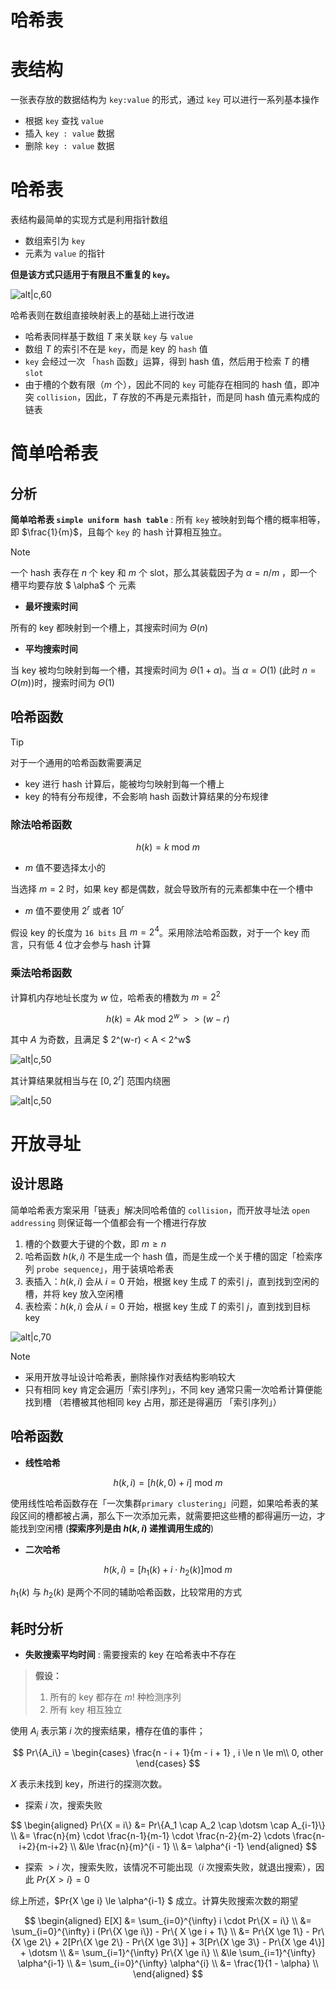 
# 哈希表

# 表结构

一张表存放的数据结构为 `key:value` 的形式，通过 `key` 可以进行一系列基本操作
- 根据 `key` 查找 `value`
- 插入 `key : value` 数据
- 删除 `key : value` 数据

# 哈希表


表结构最简单的实现方式是利用指针数组
- 数组索引为 `key`
- 元素为 `value` 的指针

**但是该方式只适用于有限且不重复的 `key`。** 

![alt|c,60](../../image/algorithm/hashTable.png)

哈希表则在数组直接映射表上的基础上进行改进
- 哈希表同样基于数组 $T$ 来关联 `key` 与 `value`
- 数组 $T$ 的索引不在是 `key`，而是 key 的 `hash` 值
- `key` 会经过一次 「`hash` 函数」运算，得到 hash 值，然后用于检索 $T$ 的槽 `slot`
- 由于槽的个数有限（$m$ 个），因此不同的 `key` 可能存在相同的 hash 值，即冲突 `collision`，因此，$T$ 存放的不再是元素指针，而是同 hash 值元素构成的链表

# 简单哈希表

## 分析

**简单哈希表 `simple uniform hash table`** : 所有 `key` 被映射到每个槽的概率相等，即 $\frac{1}{m}$，且每个 `key` 的 hash 计算相互独立。

> [!note]
> 一个 hash 表存在 $n$ 个 key 和 $m$ 个 slot，那么其装载因子为 $\alpha = n/m$ ，即一个槽平均要存放 $ \alpha$ 个 元素

- **最坏搜索时间**

所有的 key 都映射到一个槽上，其搜索时间为 $\Theta(n)$

- **平均搜索时间**

当 key 被均匀映射到每一个槽，其搜索时间为 $\Theta(1 + \alpha)$。当 $\alpha = O(1)$ (此时 $n = O(m)$)时，搜索时间为 $\Theta(1)$


## 哈希函数

> [!tip]
> 对于一个通用的哈希函数需要满足
> - key 进行 hash 计算后，能被均匀映射到每一个槽上
> - key 的特有分布规律，不会影响 hash 函数计算结果的分布规律

### 除法哈希函数

$$
   h(k) = k \ \text{mod} \ m
$$

-  $m$ 值不要选择太小的

当选择 $m = 2$ 时，如果 key 都是偶数，就会导致所有的元素都集中在一个槽中

- $m$ 值不要使用 $2^r$ 或者 $10^r$

假设 key 的长度为 `16 bits` 且 $m = 2^4$。采用除法哈希函数，对于一个 key 而言，只有低 4 位才会参与 hash 计算

### 乘法哈希函数

计算机内存地址长度为 $w$ 位，哈希表的槽数为 $m = 2^2$

$$
    h(k) = A k \ \text{mod} \ 2^w >> (w - r)
$$

其中 $A$ 为奇数，且满足 $ 2^(w-r) < A < 2^w$

![alt|c,50](../../image/algorithm/multiHash.png)

其计算结果就相当与在 $[0,2^r]$ 范围内绕圈

![alt|c,50](../../image/algorithm/multiHashExample.png)


# 开放寻址

## 设计思路
 
简单哈希表方案采用「链表」解决同哈希值的 `collision`，而开放寻址法 `open addressing` 则保证每一个值都会有一个槽进行存放

1. 槽的个数要大于键的个数，即 $m \ge n$
2. 哈希函数 $h(k,i)$ 不是生成一个 hash 值，而是生成一个关于槽的固定「检索序列 `probe sequence`」，用于装填哈希表
3. 表插入：$h(k,i)$ 会从 $i = 0$ 开始，根据 key 生成 $T$ 的索引 $j$，直到找到空闲的槽，并将 key 放入空闲槽
4. 表检索：$h(k,i)$ 会从 $i = 0$ 开始，根据 key 生成 $T$ 的索引 $j$，直到找到目标 key

![alt|c,70](../../image/algorithm/openaddressing.png)

>[!note]
> - 采用开放寻址设计哈希表，删除操作对表结构影响较大
> - 只有相同 key 肯定会遍历「索引序列」，不同 key 通常只需一次哈希计算便能找到槽 （若槽被其他相同 key 占用，那还是得遍历 「索引序列」）

## 哈希函数

- **线性哈希**

$$
    h(k,i) = [ h(k,0) + i ] \ \text{mod} \ m
$$

使用线性哈希函数存在「一次集群`primary clustering`」问题，如果哈希表的某段区间的槽都被占满，那么下一次添加元素，就需要把这些槽的都得遍历一边，才能找到空闲槽 (**探索序列是由 $h(k,i)$ 递推调用生成的**)

- **二次哈希**

$$
    h(k,i) = [h_1(k)+ i \cdot h_2(k)] \text{mod} \ m
$$

$h_1(k)$ 与 $h_2(k)$ 是两个不同的辅助哈希函数，比较常用的方式


## 耗时分析

- **失败搜索平均时间** : 需要搜索的 key 在哈希表中不存在

> **假设：**
> 1. 所有的 key 都存在 $m!$ 种检测序列
> 2. 所有 key 相互独立


使用 $A_i$ 表示第 $i$ 次的搜索结果，槽存在值的事件；

$$
    Pr\{A_i\} = \begin{cases}
        \frac{n - i + 1}{m - i + 1} , i \le n \le m\\
        0, other
    \end{cases}
$$

$X$ 表示未找到 key，所进行的探测次数。

- 探索 $i$ 次，搜索失败

$$
    \begin{aligned}
        Pr\{X = i\}  &=  Pr\{A_1 \cap A_2 \cap \dotsm \cap A_{i-1}\}  \\
                     &= \frac{n}{m} \cdot \frac{n-1}{m-1} \cdot \frac{n-2}{m-2} \cdots \frac{n-i+2}{m-i+2} \\
                     &\le \frac{n}{m}^{i - 1} \\
                     &= \alpha^{i -1}
    \end{aligned}
$$

- 探索 $> i$ 次，搜索失败，该情况不可能出现（$i$ 次搜索失败，就退出搜索），因此 $Pr\{X > i\} = 0$

综上所述，$Pr\{X \ge i\} \le \alpha^{i-1} $ 成立。计算失败搜索次数的期望

$$
    \begin{aligned}
        E[X] &= \sum_{i=0}^{\infty} i \cdot Pr\{X = i\} \\
             &= \sum_{i=0}^{\infty} i (Pr\{X \ge i\})  - Pr\{ X \ge i + 1\} \\
             &= Pr\{X \ge 1\} - Pr\{X \ge 2\} + 2[Pr\{X \ge 2\} - Pr\{X \ge 3\}]  + 3[Pr\{X \ge 3\} - Pr\{X \ge 4\}] + \dotsm \\
             &= \sum_{i=1}^{\infty} Pr\{X \ge i\} \\
             &\le \sum_{i=1}^{\infty} \alpha^{i-1} \\
             &= \sum_{i=0}^{\infty} \alpha^{i} \\
             &= \frac{1}{1 - \alpha} \\
    \end{aligned}
$$



